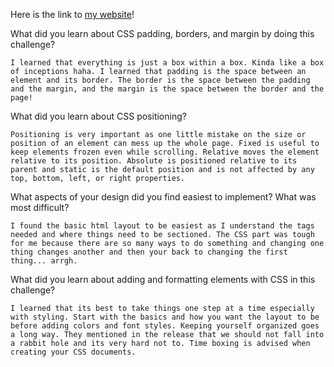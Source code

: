 Here is the link to [my website](http://HolixSF.github.io/ "Luis's website")!

What did you learn about CSS padding, borders, and margin by doing this challenge?

```I learned that everything is just a box within a box. Kinda like a box of inceptions haha. I learned that padding is the space between an element and its border. The border is the space between the padding and the margin, and the margin is the space between the border and the page!```

What did you learn about CSS positioning?

```Positioning is very important as one little mistake on the size or position of an element can mess up the whole page. Fixed is useful to keep elements frozen even while scrolling. Relative moves the element relative to its position. Absolute is positioned relative to its parent and static is the default position and is not affected by any top, bottom, left, or right properties.```

What aspects of your design did you find easiest to implement? What was most difficult?

```I found the basic html layout to be easiest as I understand the tags needed and where things need to be sectioned. The CSS part was tough for me because there are so many ways to do something and changing one thing changes another and then your back to changing the first thing... arrgh.```

What did you learn about adding and formatting elements with CSS in this challenge?
	
```I learned that its best to take things one step at a time especially with styling. Start with the basics and how you want the layout to be before adding colors and font styles. Keeping yourself organized goes a long way. They mentioned in the release that we should not fall into a rabbit hole and its very hard not to. Time boxing is advised when creating your CSS documents.```

